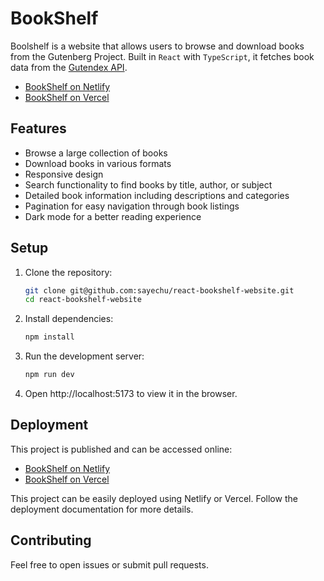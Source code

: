 # BookShelf

Boolshelf is a website that allows users to browse and download books from the Gutenberg Project. Built in `React` with `TypeScript`, it fetches book data from the [Gutendex API](https://gutendex.com/).

- [BookShelf on Netlify](https://gutendexbooks.netlify.app/)
- [BookShelf on Vercel](https://gutendex-api.vercel.app/)

## Features

- Browse a large collection of books
- Download books in various formats
- Responsive design
- Search functionality to find books by title, author, or subject
- Detailed book information including descriptions and categories
- Pagination for easy navigation through book listings
- Dark mode for a better reading experience

## Setup

1. Clone the repository:
   ```sh
   git clone git@github.com:sayechu/react-bookshelf-website.git
   cd react-bookshelf-website
   ```
2. Install dependencies:
    ```sh
   npm install
    ```
3. Run the development server:
    ```sh
   npm run dev
    ```
4. Open http://localhost:5173 to view it in the browser.

## Deployment
This project is published and can be accessed online:

- [BookShelf on Netlify](https://gutendexbooks.netlify.app/)
- [BookShelf on Vercel](https://gutendex-api.vercel.app/)

This project can be easily deployed using Netlify or Vercel. Follow the deployment documentation for more details.

## Contributing
Feel free to open issues or submit pull requests.